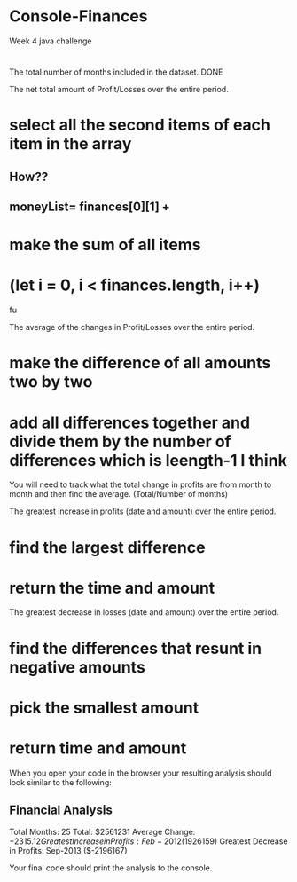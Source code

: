 # Console-Finances

Week 4 java challenge

# 

The total number of months included in the dataset. DONE


The net total amount of Profit/Losses over the entire period.
# select all the second items of each item in the array 
## How?? 
## moneyList= finances[0][1] + 
# make the sum of all items
# (let i = 0, i < finances.length, i++)

fu

The average of the changes in Profit/Losses over the entire period.
# make the difference of all amounts two by two
# add all differences together and divide them by the number of differences which is leength-1 I think



You will need to track what the total change in profits are from month to month and then find the average.
(Total/Number of months)



The greatest increase in profits (date and amount) over the entire period.
# find the largest difference
# return the time and amount

The greatest decrease in losses (date and amount) over the entire period.
# find the differences that resunt in negative amounts
# pick the smallest amount
# return time and amount



When you open your code in the browser your resulting analysis should look similar to the following:

Financial Analysis
----------------------------
Total Months: 25
Total: $2561231
Average  Change: $-2315.12
Greatest Increase in Profits: Feb-2012 ($1926159)
Greatest Decrease in Profits: Sep-2013 ($-2196167)


Your final code should print the analysis to the console.